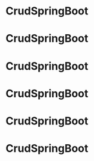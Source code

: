 # CrudSpringBoot
# CrudSpringBoot
# CrudSpringBoot
# CrudSpringBoot
# CrudSpringBoot
# CrudSpringBoot

